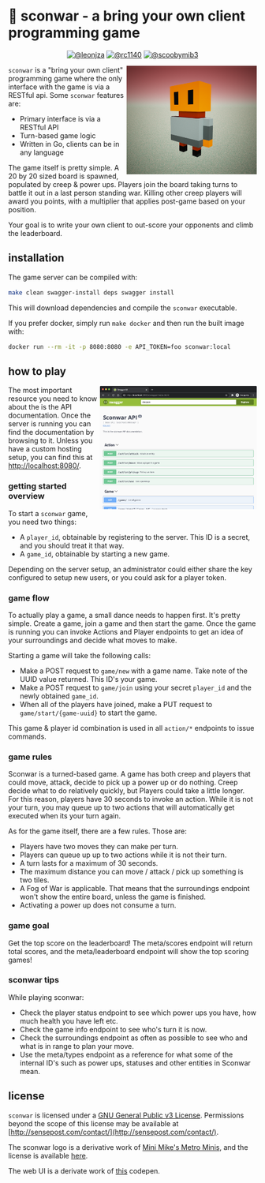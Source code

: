 # 👾 sconwar - a bring your own client programming game

<p align="center">
  <a href="https://twitter.com/leonjza"><img src="https://img.shields.io/badge/twitter-%40leonjza-blue.svg" alt="@leonjza" height="18"></a>
  <a href="https://twitter.com/rc1140"><img src="https://img.shields.io/badge/twitter-%40rc1140-blue.svg" alt="@rc1140" height="18"></a>
  <a href="https://twitter.com/scoobymib3"><img src="https://img.shields.io/badge/twitter-%40scoobymib3-blue.svg" alt="@scoobymib3" height="18"></a>
</p>

<img align="right" src="./images/logo.png" height="220" alt="sconwar">

`sconwar` is a "bring your own client" programming game where the only interface with the game is via a RESTful api. Some `sconwar` features are:

- Primary interface is via a RESTful API
- Turn-based game logic
- Written in Go, clients can be in any language

The game itself is pretty simple. A 20 by 20 sized board is spawned, populated by creep & power ups. Players join the board taking turns to battle it out in a last person standing war. Killing other creep players will award you points, with a multiplier that applies post-game based on your position.

Your goal is to write your own client to out-score your opponents and climb the leaderboard.

## installation

The game server can be compiled with:

```bash
make clean swagger-install deps swagger install
```

This will download dependencies and compile the `sconwar` executable.

If you prefer docker, simply run `make docker` and then run the built image with:

```bash
docker run --rm -it -p 8080:8080 -e API_TOKEN=foo sconwar:local
```

## how to play

<img align="right" src="./images/api.png" height="250" alt="sconwar">

The most important resource you need to know about the is the API documentation. Once the server is running you can find the documentation by browsing to it. Unless you have a custom hosting setup, you can find this at <http://localhost:8080/>.

### getting started overview

To start a `sconwar` game, you need two things:

- A `player_id`, obtainable by registering to the server. This ID is a secret, and you should treat it that way.
- A `game_id`, obtainable by starting a new game.

Depending on the server setup, an administrator could either share the key configured to setup new users, or you could ask for a player token.

### game flow

To actually play a game, a small dance needs to happen first. It's pretty simple. Create a game, join a game and then start the game. Once the game is running you can invoke Actions and Player endpoints to get an idea of your surroundings and decide what moves to make.

Starting a game will take the following calls:

- Make a POST request to `game/new` with a game name. Take note of the UUID value returned. This ID's your game.
- Make a POST request to `game/join` using your secret `player_id` and the newly obtained `game_id`.
- When all of the players have joined, make a PUT request to `game/start/{game-uuid}` to start the game.

This game & player id combination is used in all `action/*` endpoints to issue commands.

### game rules

Sconwar is a turned-based game. A game has both creep and players that could move, attack, decide to pick up a power up or do nothing. Creep decide what to do relatively quickly, but Players could take a little longer. For this reason, players have 30 seconds to invoke an action. While it is not your turn, you may queue up to two actions that will automatically get executed when its your turn again.

As for the game itself, there are a few rules. Those are:

- Players have two moves they can make per turn.
- Players can queue up up to two actions while it is not their turn.
- A turn lasts for a maximum of 30 seconds.
- The maximum distance you can move / attack / pick up something is two tiles.
- A Fog of War is applicable. That means that the surroundings endpoint won't show the entire board, unless the game is finished.
- Activating a power up does not consume a turn.

### game goal

Get the top score on the leaderboard! The meta/scores endpoint will return total scores, and the meta/leaderboard endpoint will show the top scoring games!

### sconwar tips

While playing sconwar:

- Check the player status endpoint to see which power ups you have, how much health you have left etc.
- Check the game info endpoint to see who's turn it is now.
- Check the surroundings endpoint as often as possible to see who and what is in range to plan your move.
- Use the meta/types endpoint as a reference for what some of the internal ID's such as power ups, statuses and other entities in Sconwar mean.

## license

`sconwar` is licensed under a [GNU General Public v3 License](https://www.gnu.org/licenses/gpl-3.0.en.html). Permissions beyond the scope of this license may be available at [http://sensepost.com/contact/](http://sensepost.com/contact/).

The sconwar logo is a derivative work of [Mini Mike's Metro Minis](https://github.com/mikelovesrobots/mmmm), and the license is available [here](https://github.com/mikelovesrobots/mmmm/blob/master/LICENSE).

The web UI is a derivate work of [this](https://codepen.io/amyyf/pen/rJBypJ) codepen.
